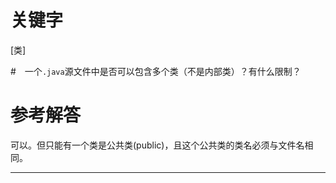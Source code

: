 # 关键字
[类]

#　一个`.java`源文件中是否可以包含多个类（不是内部类）？有什么限制？

# 参考解答

可以。但只能有一个类是公共类(public)，且这个公共类的类名必须与文件名相同。

---